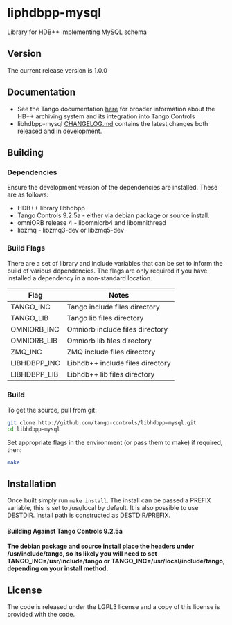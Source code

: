# liphdbpp-mysql

Library for HDB++ implementing MySQL schema

## Version

The current release version is 1.0.0

## Documentation

* See the Tango documentation [here](http://tango-controls.readthedocs.io/en/latest/administration/services/hdbpp/index.html#hdb-an-archiving-historian-service) for broader information about the HB++ archiving system and its integration into Tango Controls
* libhdbpp-mysql [CHANGELOG.md](https://github.com/tango-controls/libhdbpp/blob/master/CHANGELOG.md) contains the latest changes both released and in development.

## Building

### Dependencies

Ensure the development version of the dependencies are installed. These are as follows:

* HDB++ library libhdbpp
* Tango Controls 9.2.5a - either via debian package or source install.
* omniORB release 4 - libomniorb4 and libomnithread
* libzmq - libzmq3-dev or libzmq5-dev

### Build Flags

There are a set of library and include variables that can be set to inform the build of various dependencies. The flags are only required if you have installed a dependency in a non-standard location. 

| Flag | Notes |
|------|-------|
| TANGO_INC | Tango include files directory |
| TANGO_LIB | Tango lib files directory |
| OMNIORB_INC | Omniorb include files directory |
| OMNIORB_LIB | Omniorb lib files directory |
| ZMQ_INC | ZMQ include files directory |
| LIBHDBPP_INC | Libhdb++ include files directory |
| LIBHDBPP_LIB | Libhdb++ lib files directory |

### Build

To get the source, pull from git:

```bash
git clone http://github.com/tango-controls/libhdbpp-mysql.git  
cd libhdbpp-mysql
```

Set appropriate flags in the environment (or pass them to make) if required, then:

```bash
make
```

## Installation

Once built simply run `make install`. The install can be passed a PREFIX variable, this is set to /usr/local by default. It is also possible to use DESTDIR. Install path is constructed as DESTDIR/PREFIX.

#### Building Against Tango Controls 9.2.5a

**The debian package and source install place the headers under /usr/include/tango, so its likely you will need to set TANGO_INC=/usr/include/tango or TANGO_INC=/usr/local/include/tango, depending on your install method.**

## License

The code is released under the LGPL3 license and a copy of this license is provided with the code. 